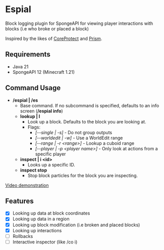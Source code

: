 # Espial
Block logging plugin for SpongeAPI for viewing player interactions with blocks (i.e who broke or placed a block)

Inspired by the likes of [CoreProtect](https://www.spigotmc.org/resources/coreprotect.8631/) and [Prism](https://github.com/Libter/SpongePrism).

## Requirements
* Java 21
* SpongeAPI 12 (Minecraft 1.21)

## Command Usage
* **/espial | /es**
  * Base command. If no subcommand is specified, defaults to an info screen (**/espial info**)
  * **lookup | l**
    * Look up a block. Defaults to the block you are looking at.
    * Flags:
      *  *[--single | -s]* - Do not group outputs
      *  *[--worldedit | -w]* - Use a WorldEdit range
      *  *[--range | -r \<range\>]* - Lookup a cuboid range
      *  *[--player | -p \<player name\>]* - Only look at actions from a specific player
  * **inspect | i \<id\>**
    * Looks up a specific ID.
  * **inspect stop**
    * Stop block particles for the block you are inspecting.

[Video demonstration](https://youtu.be/gn4QvT5-5Oc)

## Features
- [x] Looking up data at block coordinates
- [x] Looking up data in a region
- [x] Looking up block modification (i.e broken and placed blocks)
- [x] Looking up interactions
- [ ] Rollbacks
- [ ] Interactive inspector (like /co i)
